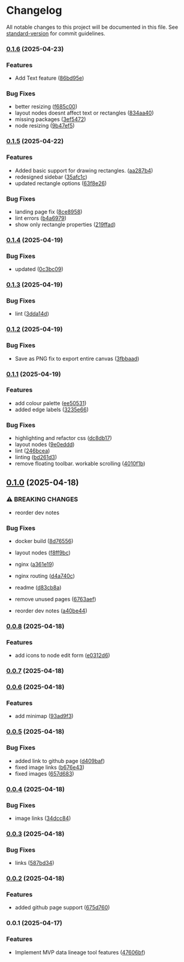 # Changelog

All notable changes to this project will be documented in this file. See [standard-version](https://github.com/conventional-changelog/standard-version) for commit guidelines.

### [0.1.6](https://github.com/nick-young/data-lineage-ui/compare/v0.1.5...v0.1.6) (2025-04-23)


### Features

* Add Text feature ([86bd95e](https://github.com/nick-young/data-lineage-ui/commit/86bd95e0fc7f09190992bb214da81e2cf255091c))


### Bug Fixes

* better resizing ([f685c00](https://github.com/nick-young/data-lineage-ui/commit/f685c00b4a921e4bfc1d0ac3fe96b2d8e58ea275))
* layout nodes doesnt affect text or rectangles ([834aa40](https://github.com/nick-young/data-lineage-ui/commit/834aa4073acedefd78d7a0a116e79635fb99d465))
* missing packages ([3ef5472](https://github.com/nick-young/data-lineage-ui/commit/3ef5472c9b477105887fe38d998e6914f469a3c7))
* node resizing ([9b47ef5](https://github.com/nick-young/data-lineage-ui/commit/9b47ef5ae37e6e52109d8fe236ca19228936e7e8))

### [0.1.5](https://github.com/nick-young/data-lineage-ui/compare/v0.1.4...v0.1.5) (2025-04-22)


### Features

* Added basic support for drawing rectangles. ([aa287b4](https://github.com/nick-young/data-lineage-ui/commit/aa287b48e5e982e3e4f80813a30f65397b4c21ab))
* redesigned sidebar ([35afc1c](https://github.com/nick-young/data-lineage-ui/commit/35afc1c63320fe31e8e97f18429d0833a2695b93))
* updated rectangle options ([63f8e26](https://github.com/nick-young/data-lineage-ui/commit/63f8e2616711c9a27b58437db801d49661075e7f))


### Bug Fixes

* landing page fix ([8ce8958](https://github.com/nick-young/data-lineage-ui/commit/8ce895883f6dd7b3fa1fb2c52a098ab26fcd5375))
* lint errors ([b4a6979](https://github.com/nick-young/data-lineage-ui/commit/b4a697922c72f2fe072bdaa78518e6709157de19))
* show only rectangle properties ([219ffad](https://github.com/nick-young/data-lineage-ui/commit/219ffaddf5343147343297bb9aff7458c5ff44bb))

### [0.1.4](https://github.com/nick-young/data-lineage-ui/compare/v0.1.3...v0.1.4) (2025-04-19)


### Bug Fixes

* updated ([0c3bc09](https://github.com/nick-young/data-lineage-ui/commit/0c3bc090b2e8911cfe2ccac5d791e5f9140f1252))

### [0.1.3](https://github.com/nick-young/data-lineage-ui/compare/v0.1.2...v0.1.3) (2025-04-19)


### Bug Fixes

* lint ([3dda14d](https://github.com/nick-young/data-lineage-ui/commit/3dda14d5f16702e430328bb9d367d8a8c4f1b421))

### [0.1.2](https://github.com/nick-young/data-lineage-ui/compare/v0.1.1...v0.1.2) (2025-04-19)


### Bug Fixes

* Save as PNG fix to export entire canvas ([3fbbaad](https://github.com/nick-young/data-lineage-ui/commit/3fbbaad39ca36803e254bd850b1e34be8c917953))

### [0.1.1](https://github.com/nick-young/data-lineage-ui/compare/v0.1.0...v0.1.1) (2025-04-19)


### Features

* add colour palette ([ee50531](https://github.com/nick-young/data-lineage-ui/commit/ee50531d2ae37cdad1c940d4b7a92c23c0955060))
* added edge labels ([3235e66](https://github.com/nick-young/data-lineage-ui/commit/3235e66e8fbe8ff0722ddee66cfddb35c3efaab0))


### Bug Fixes

* highlighting and refactor css ([dc8db17](https://github.com/nick-young/data-lineage-ui/commit/dc8db17ccb98940ffd251c5effb394bfa8396de2))
* layout nodes ([9e0eddd](https://github.com/nick-young/data-lineage-ui/commit/9e0eddd4ede8e26732e86a857ac474945b0bad98))
* lint ([246bcea](https://github.com/nick-young/data-lineage-ui/commit/246bcea4df932703f4c7cc75b1264fe0737effb5))
* linting ([bd261d3](https://github.com/nick-young/data-lineage-ui/commit/bd261d3f14e3395c6593aa1808107f67e0b6f772))
* remove floating toolbar. workable scrolling ([4010f1b](https://github.com/nick-young/data-lineage-ui/commit/4010f1b033e70cfe975859a8b1d9fd450e4e1adb))

## [0.1.0](https://github.com/nick-young/data-lineage-ui/compare/v0.0.8...v0.1.0) (2025-04-18)


### ⚠ BREAKING CHANGES

* reorder dev notes

### Bug Fixes

* docker build ([8d76556](https://github.com/nick-young/data-lineage-ui/commit/8d765566c0254a534e683cf469cde8d3f05d01fe))
* layout nodes ([f8ff9bc](https://github.com/nick-young/data-lineage-ui/commit/f8ff9bc4be2b323d250db8d230ec80a575cf9cc8))
* nginx ([a361e19](https://github.com/nick-young/data-lineage-ui/commit/a361e19b49507cb43cf46a180d301ec6eeede4d0))
* nginx routing ([d4a740c](https://github.com/nick-young/data-lineage-ui/commit/d4a740c8ea36dd854cf554f951b7bd73932afa3f))
* readme ([d83cb8a](https://github.com/nick-young/data-lineage-ui/commit/d83cb8a6daac2d5304f793121e116f2649c62d05))
* remove unused pages ([6763aef](https://github.com/nick-young/data-lineage-ui/commit/6763aef74b4e37ce214968ddef2ba77b53e43476))


* reorder dev notes ([a40be44](https://github.com/nick-young/data-lineage-ui/commit/a40be44ded2b50098bd06cf6f51a76e8aa802b6d))

### [0.0.8](https://github.com/nick-young/data-lineage-ui/compare/v0.0.7...v0.0.8) (2025-04-18)


### Features

* add icons to node edit form ([e0312d6](https://github.com/nick-young/data-lineage-ui/commit/e0312d677b0019322de59833590ed7db665a69e9))

### [0.0.7](https://github.com/nick-young/data-lineage-ui/compare/v0.0.6...v0.0.7) (2025-04-18)

### [0.0.6](https://github.com/nick-young/data-lineage-ui/compare/v0.0.5...v0.0.6) (2025-04-18)


### Features

* add minimap ([93ad9f3](https://github.com/nick-young/data-lineage-ui/commit/93ad9f3f88c89e414b816df5fd1357811897082b))

### [0.0.5](https://github.com/nick-young/data-lineage-ui/compare/v0.0.4...v0.0.5) (2025-04-18)


### Bug Fixes

* added link to github page ([d409baf](https://github.com/nick-young/data-lineage-ui/commit/d409baf213e7cd59afafd97ab7695c5271313b30))
* fixed image links ([b676e43](https://github.com/nick-young/data-lineage-ui/commit/b676e43e741b0012178d8281c19c21eb8a637c7b))
* fixed images ([657d683](https://github.com/nick-young/data-lineage-ui/commit/657d68359a5307f7e5981aeb40b9c9c33c0c0e60))

### [0.0.4](https://github.com/nick-young/data-lineage-ui/compare/v0.0.3...v0.0.4) (2025-04-18)


### Bug Fixes

* image links ([34dcc84](https://github.com/nick-young/data-lineage-ui/commit/34dcc84e39a651215d6456ae0ca33cbbfd8c127b))

### [0.0.3](https://github.com/nick-young/data-lineage-ui/compare/v0.0.2...v0.0.3) (2025-04-18)


### Bug Fixes

* links ([587bd34](https://github.com/nick-young/data-lineage-ui/commit/587bd3454c22719535551af95b77bd72c386c302))

### [0.0.2](https://github.com/nick-young/data-lineage-ui/compare/v0.0.1...v0.0.2) (2025-04-18)


### Features

* added github page support ([675d760](https://github.com/nick-young/data-lineage-ui/commit/675d7607419daa84026c2dd0ada3064b8541f6bc))

### 0.0.1 (2025-04-17)


### Features

* Implement MVP data lineage tool features ([47606bf](https://github.com/nick-young/data-lineage-ui/commit/47606bf35e4573842589575058fa6e75b0870d23))
